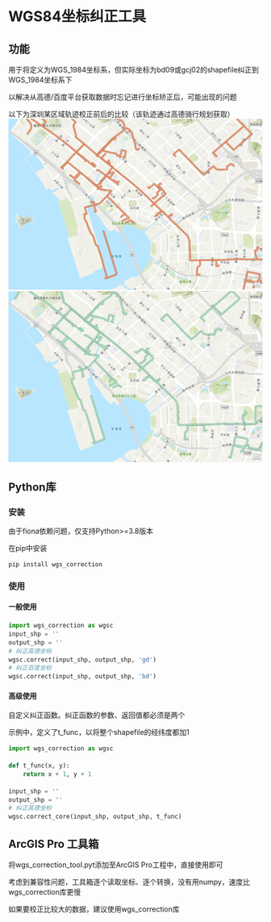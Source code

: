 # WGS84坐标纠正工具


## 功能

用于将定义为WGS_1984坐标系，但实际坐标为bd09或gcj02的shapefile纠正到WGS_1984坐标系下

以解决从高德/百度平台获取数据时忘记进行坐标矫正后，可能出现的问题

以下为深圳某区域轨迹校正前后的比较（该轨迹通过高德骑行规划获取）
![校正前](before.png)
![校正后](after.png)



## Python库

### 安装
由于fiona依赖问题，仅支持Python>=3.8版本

在pip中安装
```shell
pip install wgs_correction
```

### 使用
#### 一般使用
```python
import wgs_correction as wgsc
input_shp = ''
output_shp = ''
# 纠正高德坐标
wgsc.correct(input_shp, output_shp, 'gd')
# 纠正百度坐标
wgsc.correct(input_shp, output_shp, 'bd')
```
#### 高级使用
自定义纠正函数。纠正函数的参数、返回值都必须是两个

示例中，定义了t_func，以将整个shapefile的经纬度都加1
```python
import wgs_correction as wgsc

def t_func(x, y):
    return x + 1, y + 1

input_shp = ''
output_shp = ''
# 纠正高德坐标
wgsc.correct_core(input_shp, output_shp, t_func)
```



## ArcGIS Pro 工具箱

将wgs_correction_tool.pyt添加至ArcGIS Pro工程中，直接使用即可

考虑到兼容性问题，工具箱逐个读取坐标、逐个转换，没有用numpy，速度比wgs_correction库更慢

如果要校正比较大的数据，建议使用wgs_correction库